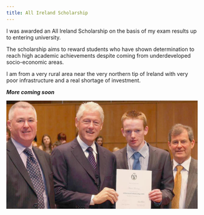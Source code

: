 ```yaml
---
title: All Ireland Scholarship
---
```

I was awarded an All Ireland Scholarship on the basis of my exam results up to entering 
university.

The scholarship aims to reward students who have shown determination to reach high
academic achievements despite coming from underdeveloped socio-economic areas.

I am from a very rural area near the very northern tip of Ireland with very poor infrastructure
and a real shortage of investment.

***More coming soon***

![All Ireland Scholarship](assets/img/work/proj-6/thumb.jpg)